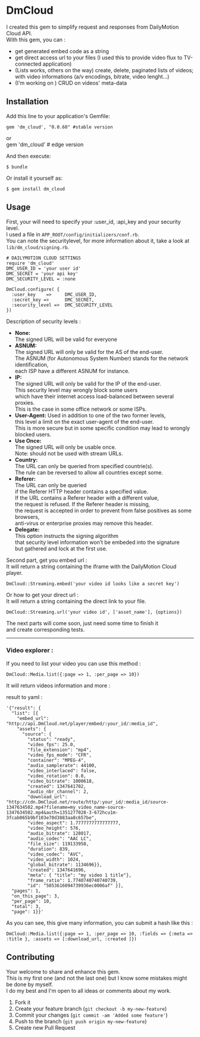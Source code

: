# DmCloud

I created this gem to simplify request and responses from DailyMotion Cloud API.  
With this gem, you can :  
- get generated embed code as a string  
- get direct access url to your files (I used this to provide video flux to TV-connected application)  
- (Lists works, others on the way) create, delete, paginated lists of videos; with video informations (a/v encodings, bitrate, video lenght...)  
- (I'm working on ) CRUD on videos' meta-data  

## Installation

Add this line to your application's Gemfile:

    gem 'dm_cloud', "0.0.60" #stable version
or  
 	gem 'dm_cloud' # edge version
  
And then execute:

    $ bundle

Or install it yourself as:

    $ gem install dm_cloud

## Usage

First, your will need to specify your :user_id, :api_key and your security level.  
I used a file in `APP_ROOT/config/initializers/conf.rb`.  
You can note the securitylevel, for more information about it, take a look at `lib/dm_cloud/signing.rb`.  

    # DAILYMOTION CLOUD SETTINGS
    require 'dm_cloud'
    DMC_USER_ID = 'your user id'
    DMC_SECRET = 'your api key'
    DMC_SECURITY_LEVEL = :none
    
    DmCloud.configure( { 
      :user_key    =>     DMC_USER_ID,
      :secret_key =>      DMC_SECRET,
      :security_level =>  DMC_SECURITY_LEVEL
    })

Description of security levels :  

  *  **None:**  
      The signed URL will be valid for everyone  
  *  **ASNUM:**  
      The signed URL will only be valid for the AS of the end-user.  
      The ASNUM (for Autonomous System Number) stands for the network identification,  
      each ISP have a different ASNUM for instance.  
  *  **IP:**  
      The signed URL will only be valid for the IP of the end-user.  
      This security level may wrongly block some users  
      which have their internet access load-balanced between several proxies.  
      This is the case in some office network or some ISPs.  
  * **User-Agent:** 
      Used in addition to one of the two former levels,   
      this level a limit on the exact user-agent of the end-user.  
      This is more secure but in some specific condition may lead to wrongly blocked users.  
  * **Use Once:**  
      The signed URL will only be usable once.  
      Note: should not be used with stream URLs.  
  * **Country:**  
      The URL can only be queried from specified countrie(s).  
      The rule can be reversed to allow all countries except some.  
  * **Referer:**  
      The URL can only be queried   
      if the Referer HTTP header contains a specified value.  
      If the URL contains a Referer header with a different value,  
      the request is refused. If the Referer header is missing,  
      the request is accepted in order to prevent from false positives as some browsers,  
      anti-virus or enterprise proxies may remove this header.  
  * **Delegate:**  
      This option instructs the signing algorithm   
      that security level information won’t be embeded into the signature  
      but gathered and lock at the first use.  
  

Second part, get you embed url :  
It will return a string containing the iframe with the DailyMotion Cloud player.  

    DmCloud::Streaming.embed('your video id looks like a secret key')

Or how to get your direct url :  
It will return a string containing the direct link to your file.  

    DmCloud::Streaming.url('your video id', ['asset_name'], {options})

The next parts will come soon, just need some time to finish it  
and create corresponding tests.  

---
### Video explorer :  

If you need to list your video you can use this method :  

    DmCloud::Media.list({:page => 1, :per_page => 10})
It will return videos information and more :  

result to yaml :  
    
    '{"result": {  
      "list": [{  
        "embed_url": "http://api.DmCloud.net/player/embed/:your_id/:media_id",  
        "assets": {  
          "source": {  
            "status": "ready",  
            "video_fps": 25.0,  
            "file_extension": "mp4",  
            "video_fps_mode": "CFR",  
            "container": "MPEG-4",  
            "audio_samplerate": 44100,  
            "video_interlaced": false,
            "video_rotation": 0.0,  
            "video_bitrate": 1000618,  
            "created": 1347641702,  
            "audio_nbr_channel": 2,  
            "download_url": "http://cdn.DmCloud.net/route/http/:your_id/:media_id/source-1347634502.mp4?filename=my_video_name-source-1347634502.mp4&auth=1351277028-3-672hcu1m-3fcab065b9bf103e70d3883aa8c657be",  
            "video_aspect": 1.7777777777777777,  
            "video_height": 576,  
            "audio_bitrate": 128017,  
            "audio_codec": "AAC LC",  
            "file_size": 119133958,  
            "duration": 839,  
            "video_codec": "AVC",  
            "video_width": 1024,  
            "global_bitrate": 1134696}},  
            "created": 1347641696,  
            "meta": { "title": "my video 1 title"},  
            "frame_ratio": 1.7740740740740739,  
            "id": "5053616094739936ec0006af" }],  
      "pages": 1,
      "on_this_page": 3,
      "per_page": 10,
      "total": 3, 
      "page": 1}}'

As you can see, this give many information, you can submit a hash like this :  

    DmCloud::Media.list({:page => 1, :per_page => 10, :fields => {:meta => :title }, :assets => [:download_url, :created ]})



## Contributing

Your welcome to share and enhance this gem.  
This is my first one (and not the last one) but I know some mistakes might be done by myself.  
I do my best and I'm open to all ideas or comments about my work.  

1. Fork it
2. Create your feature branch (`git checkout -b my-new-feature`)
3. Commit your changes (`git commit -am 'Added some feature'`)
4. Push to the branch (`git push origin my-new-feature`)
5. Create new Pull Request
